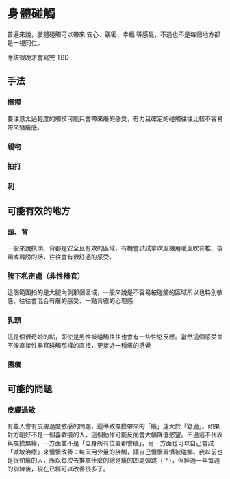 身體碰觸
=====
普遍來說，肢體碰觸可以帶來 安心、親密、幸福 等感覺，不過也不是每個地方都是一視同仁。

應該很晚才會寫完 TBD

## 手法

### 撫摸

要注意太過輕度的觸摸可能只會帶來癢的感受，有力且確定的碰觸往往比較不容易帶來騷癢感。

### 親吻


### 拍打


### 刺



## 可能有效的地方

### 頭、背

一般來說摸頭、背都是安全且有效的區域，有機會試試拿吹風機用暖風吹脊椎、後頸或肩膀的話，往往會有很舒適的感受。

### 胯下私密處（非性器官）

這個範圍指的是大腿內側那個區域，一般來說是不容易被碰觸的區域所以也特別敏感，往往會混合有癢的感受、一點背德的心理感

### 乳頭

這是個很奇妙的點，即使是男性被碰觸往往也會有一些性慾反應。當然這個感受並不像直接性器官碰觸那樣的直接，更接近一種癢的感覺

### 搔癢

## 可能的問題

### 皮膚過敏

有些人會有皮膚過度敏感的問題，這導致撫摸帶來的「癢」遠大於「舒適」。如果對方剛好不是一個喜歡癢的人，這個動作可能反而會大幅降低慾望。不過這不代表與撫摸無緣，一方面並不是「全身所有位置都會癢」，另一方面也可以自己嘗試「減敏治療」來慢慢改善：每天用少量的接觸，讓自己慢慢習慣被碰觸。我以前也是很怕癢的人，所以每次去推拿什麼的總是癢的四處彈跳（？），但經過一年每週的訓練後，現在已經可以改善很多了。
